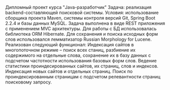 Дипломный проект курса "Java-разработчик"
Задача: реализация backend-составляющей поисковой системы. 
Условия: использование сборщика проекта Maven, системы контроля версий Git, Spring Boot 2.2.4 и базы данных MySQL.
Задача выполнена в виде REST приложения с применением MVC архитектуры.
Для работы с БД использовалась библиотека ORM Hibernate.
Для сохранения и поиска исходных форм слов использовался лемматизатор Russian Morphology for Lucene.
Реализован следующий функционал: 
Индексация сайтов в многопоточном режиме – поиск всех станиц, разбиение их содержимого на отдельные слова, сохранение их в базу данных с подсчетом частотности использования базовых форм слов. 
Ведение статистики проиндесированных сайтов, их страниц, слов и индексов. 
Индексация новых сайтов и отдельных страниц. 
Поиск по проиндексированным страницам с подсчетом релевантности страниц поисковому запросу. 